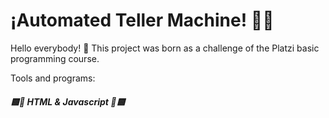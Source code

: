 # ¡Automated Teller Machine! 👩‍💻

Hello everybody! 👋
This project was born as a challenge of the Platzi basic programming course.

Tools and programs: 
##### 🟨🔻 HTML & Javascript 🔺🟨
